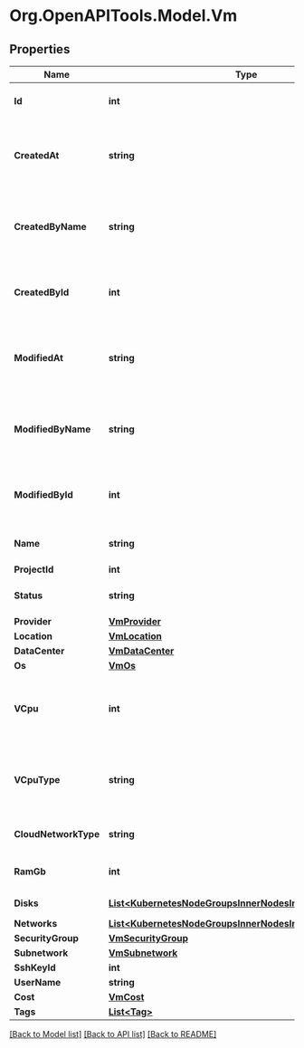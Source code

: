 # Org.OpenAPITools.Model.Vm

## Properties

Name | Type | Description | Notes
------------ | ------------- | ------------- | -------------
**Id** | **int** | ID of the virtual machine | [optional] 
**CreatedAt** | **string** | Date and time when the virtual machine was created | [optional] 
**CreatedByName** | **string** | Name of the user who created the virtual machine | [optional] 
**CreatedById** | **int** | ID of the user who created the virtual machine | [optional] 
**ModifiedAt** | **string** | Date and time when the virtual machine was last edited | [optional] 
**ModifiedByName** | **string** | Name of the user who last edited the virtual machine | [optional] 
**ModifiedById** | **int** | ID of the user who last edited the virtual machine | [optional] 
**Name** | **string** | Name of the virtual machine | [optional] 
**ProjectId** | **int** | Project ID | [optional] 
**Status** | **string** | Status of the virtual machine | [optional] 
**Provider** | [**VmProvider**](VmProvider.md) |  | [optional] 
**Location** | [**VmLocation**](VmLocation.md) |  | [optional] 
**DataCenter** | [**VmDataCenter**](VmDataCenter.md) |  | [optional] 
**Os** | [**VmOs**](VmOs.md) |  | [optional] 
**VCpu** | **int** | Number of virtual Central Processing Units (vCPUs) | [optional] 
**VCpuType** | **string** | Type of virtual Central Processing Units (vCPUs) | [optional] 
**CloudNetworkType** | **string** | Cloud network type | [optional] 
**RamGb** | **int** | Capacity of the RAM in gigabytes | [optional] 
**Disks** | [**List&lt;KubernetesNodeGroupsInnerNodesInnerDisksInner&gt;**](KubernetesNodeGroupsInnerNodesInnerDisksInner.md) | List of volumes | [optional] 
**Networks** | [**List&lt;KubernetesNodeGroupsInnerNodesInnerNetworksInner&gt;**](KubernetesNodeGroupsInnerNodesInnerNetworksInner.md) |  | [optional] 
**SecurityGroup** | [**VmSecurityGroup**](VmSecurityGroup.md) |  | [optional] 
**Subnetwork** | [**VmSubnetwork**](VmSubnetwork.md) |  | [optional] 
**SshKeyId** | **int** | SSH key ID | [optional] 
**UserName** | **string** | User name | [optional] 
**Cost** | [**VmCost**](VmCost.md) |  | [optional] 
**Tags** | [**List&lt;Tag&gt;**](Tag.md) |  | [optional] 

[[Back to Model list]](../README.md#documentation-for-models) [[Back to API list]](../README.md#documentation-for-api-endpoints) [[Back to README]](../README.md)

